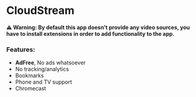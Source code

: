 # CloudStream

**⚠️ Warning: By default this app doesn't provide any video sources, you have to install extensions in order to add functionality to the app.**



### Features:
+ **AdFree**, No ads whatsoever
+ No tracking/analytics
+ Bookmarks
+ Phone and TV support
+ Chromecast


